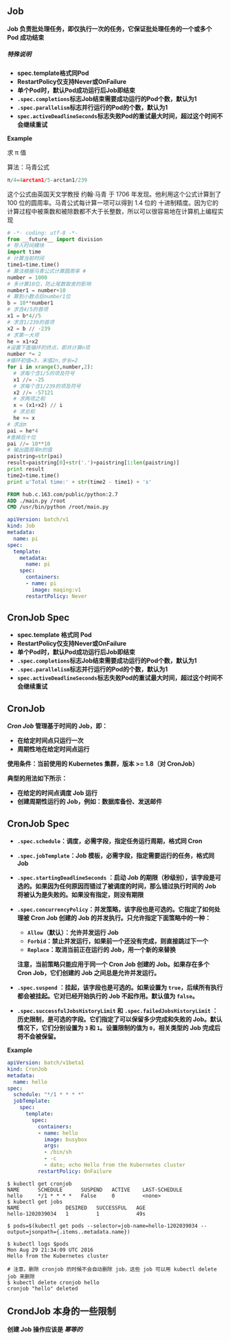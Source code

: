 ## Job

**Job 负责批处理任务，即仅执行一次的任务，它保证批处理任务的一个或多个 Pod 成功结束**



##### 特殊说明

- **spec.template格式同Pod**
- **RestartPolicy仅支持Never或OnFailure**
- **单个Pod时，默认Pod成功运行后Job即结束**
- **`.spec.completions`标志Job结束需要成功运行的Pod个数，默认为1**
- **`.spec.parallelism`标志并行运行的Pod的个数，默认为1**
- **`spec.activeDeadlineSeconds`标志失败Pod的重试最大时间，超过这个时间不会继续重试**



**Example**

求 π 值

算法：马青公式

```python
π/4=4arctan1/5-arctan1/239
```

这个公式由英国天文学教授 约翰·马青 于 1706 年发现。他利用这个公式计算到了 100 位的圆周率。马青公式每计算一项可以得到 1.4 位的 十进制精度。因为它的计算过程中被乘数和被除数都不大于长整数，所以可以很容易地在计算机上编程实现

```python
# -*- coding: utf-8 -*-
from __future__ import division
# 导入时间模块
import time
# 计算当前时间
time1=time.time()
# 算法根据马青公式计算圆周率 #
number = 1000
# 多计算10位，防止尾数取舍的影响
number1 = number+10
# 算到小数点后number1位
b = 10**number1
# 求含4/5的首项
x1 = b*4//5
# 求含1/239的首项
x2 = b // -239
# 求第一大项
he = x1+x2
#设置下面循环的终点，即共计算n项
number *= 2
#循环初值=3，末值2n,步长=2
for i in xrange(3,number,2):
  # 求每个含1/5的项及符号
  x1 //= -25
  # 求每个含1/239的项及符号
  x2 //= -57121
  # 求两项之和
  x = (x1+x2) // i
  # 求总和
  he += x
# 求出π
pai = he*4
#舍掉后十位
pai //= 10**10
# 输出圆周率π的值
paistring=str(pai)
result=paistring[0]+str('.')+paistring[1:len(paistring)]
print result
time2=time.time()
print u'Total time:' + str(time2 - time1) + 's'
```

```dockerfile
FROM hub.c.163.com/public/python:2.7
ADD ./main.py /root
CMD /usr/bin/python /root/main.py
```

```yaml
apiVersion: batch/v1
kind: Job
metadata:
  name: pi
spec:
  template:
    metadata:
      name: pi
    spec:
      containers:
      - name: pi
        image: maqing:v1
      restartPolicy: Never
```

<!--查看日志，可以显示出答应的 2000 位  π 值-->



## CronJob Spec

- **spec.template 格式同 Pod**
- **RestartPolicy仅支持Never或OnFailure**
- **单个Pod时，默认Pod成功运行后Job即结束**
- **`.spec.completions`标志Job结束需要成功运行的Pod个数，默认为1**
- **`.spec.parallelism`标志并行运行的Pod的个数，默认为1**
- **`spec.activeDeadlineSeconds`标志失败Pod的重试最大时间，超过这个时间不会继续重试**



## CronJob

***Cron Job* 管理基于时间的 Job，即：** 

- **在给定时间点只运行一次**
- **周期性地在给定时间点运行**



**使用条件：当前使用的 Kubernetes 集群，版本 >= 1.8（对 CronJob）** 



**典型的用法如下所示：**

- **在给定的时间点调度 Job 运行**
- **创建周期性运行的 Job，例如：数据库备份、发送邮件**



## CronJob Spec

- **`.spec.schedule`：调度，必需字段，指定任务运行周期，格式同 Cron**

- **`.spec.jobTemplate`：Job 模板，必需字段，指定需要运行的任务，格式同 Job**

- **`.spec.startingDeadlineSeconds` ：启动 Job 的期限（秒级别），该字段是可选的。如果因为任何原因而错过了被调度的时间，那么错过执行时间的 Job 将被认为是失败的。如果没有指定，则没有期限**

- **`.spec.concurrencyPolicy`：并发策略，该字段也是可选的。它指定了如何处理被 Cron Job 创建的 Job 的并发执行。只允许指定下面策略中的一种：**

  - **`Allow`（默认）：允许并发运行 Job**
  - **`Forbid`：禁止并发运行，如果前一个还没有完成，则直接跳过下一个**
  - **`Replace`：取消当前正在运行的 Job，用一个新的来替换**

  **注意，当前策略只能应用于同一个 Cron Job 创建的 Job。如果存在多个 Cron Job，它们创建的 Job 之间总是允许并发运行。**

- **`.spec.suspend` ：挂起，该字段也是可选的。如果设置为 `true`，后续所有执行都会被挂起。它对已经开始执行的 Job 不起作用。默认值为 `false`。**

- **`.spec.successfulJobsHistoryLimit` 和 `.spec.failedJobsHistoryLimit` ：历史限制，是可选的字段。它们指定了可以保留多少完成和失败的 Job。默认情况下，它们分别设置为 `3` 和 `1`。设置限制的值为 `0`，相关类型的 Job 完成后将不会被保留。**



**Example**

```yaml
apiVersion: batch/v1beta1
kind: CronJob
metadata:
  name: hello
spec:
  schedule: "*/1 * * * *"
  jobTemplate:
    spec:
      template:
        spec:
          containers:
          - name: hello
            image: busybox
            args:
            - /bin/sh
            - -c
            - date; echo Hello from the Kubernetes cluster
          restartPolicy: OnFailure
```

```shell
$ kubectl get cronjob
NAME      SCHEDULE      SUSPEND   ACTIVE    LAST-SCHEDULE
hello     */1 * * * *   False     0         <none>
$ kubectl get jobs
NAME               DESIRED   SUCCESSFUL   AGE
hello-1202039034   1         1            49s

$ pods=$(kubectl get pods --selector=job-name=hello-1202039034 --output=jsonpath={.items..metadata.name})

$ kubectl logs $pods
Mon Aug 29 21:34:09 UTC 2016
Hello from the Kubernetes cluster

# 注意，删除 cronjob 的时候不会自动删除 job，这些 job 可以用 kubectl delete job 来删除
$ kubectl delete cronjob hello
cronjob "hello" deleted
```



## CrondJob 本身的一些限制

**创建 Job 操作应该是 *幂等的***
